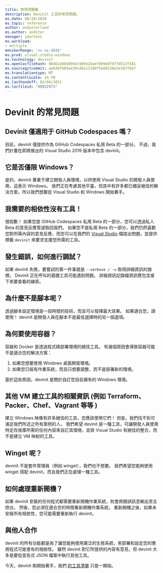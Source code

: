 ```yaml
---
title: 常見問題集
description: Devinit 工具的常見問題。
ms.date: 08/28/2020
ms.topic: reference
author: andysterland
ms.author: andster
manager: jmartens
ms.workload:
- multiple
monikerRange: '>= vs-2019'
ms.prod: visual-studio-windows
ms.technology: devinit
ms.openlocfilehash: 98d61d86b894dc989e24aef809e0f97fd513f481
ms.sourcegitcommit: ae6d47b09a439cd0e13180f5e89510e3e347fd47
ms.translationtype: MT
ms.contentlocale: zh-TW
ms.lasthandoff: 02/08/2021
ms.locfileid: "99932973"
---
```

# <a name="frequently-asked-questions-for-devinit"></a>Devinit 的常見問題

## <a name="is-devinit-just-for-github-codespaces"></a>Devinit 僅適用于 GitHub Codespaces 嗎？

目前，devinit 僅提供作為 GitHub Codespaces 私用 Beta 的一部分。 不過，我們計畫在即將推出的 Visual Studio 2019 版本中包含 devinit。

## <a name="is-it-windows-only"></a>它是否僅限 Windows？
是的，devinit 著重于建立開發人員環境，以供使用 Visual Studio 的開發人員使用，這表示 Windows。 我們正在考慮其他平臺，但其中有許多都已備妥絕佳的解決方案，所以我們想要從 Visual Studio 和 Windows 開始著手。

## <a name="theres-no-tool-for-the-dependency-i-need"></a>我需要的相依性沒有工具！

很抱歉！ 如果您是 GitHub Codespaces 私用 Beta 的一部分，您可以透過私人 Beta 的意見反應管道取回我們。 如果您不是私用 Beta 的一部分，我們仍然喜歡您對所需內容的意見反應，而您可以在我們的 [Visual Studio](https://github.com/MicrosoftDocs/visualstudio-docs/) 檔提出問題，並提供標籤 `devinit` 來要求支援您所需的工具。

## <a name="something-went-wrong-how-do-i-debug"></a>發生錯誤，如何進行調試？

如果 devinit 失敗，要嘗試的第一件事就是 `--verbose / -v` 取得詳細資訊的旗標。 Devinit 正在呼叫的基礎工具可能遇到問題。 詳細資訊記錄檔資訊應包含接下來要查看的線索。

## <a name="why-not-just-a-script"></a>為什麼不是腳本呢？

透過腳本設定環境是一段時間的技術，而且可以發揮最大效果。 如果適合您，請使用！ devinit 是開發人員在腳本不是最佳選擇時的另一個選項。

## <a name="why-not-a-container"></a>為何要使用容器？

容器和 Docker 是透過程式碼部署環境的絕佳工具。 有幾個原因會導致容器可能不是適合您的解決方案：

1. 如果您想要使用 Windows 桌面開發環境。
1. 如果您已經有作業系統，而且只想要調整，而不是部署新的環境。

基於這些原因，devinit 是關於自訂您目前擁有的 Windows 環境。

## <a name="what-about-other-vm-creation-tools-for-example-terraform-packer-chef-vagrant-etc"></a>其他 VM 建立工具的相關資訊 (例如 Terraform、Packer、Chef、Vagrant 等等 ) 

建立 Windows 映像有許多絕佳的工具，您應該使用它們！ 但是，我們找不到可滿足我們所述之所有案例的人。 我們希望 devinit 是一種工具，可讓開發人員使用特定存放庫所需的任何內容來自訂其環境，並與 Visual Studio 有絕佳的整合，而不是建立 VM 映射的工具。

## <a name="what-about-winget"></a>Winget 呢？

devinit 不是套件管理員（例如 winget），我們也不想要。 我們希望您能夠使用 winget 搭配 devinit，而且我們正在處理一種工具。

## <a name="how-are-restarts-handled"></a>如何處理重新開機？

如果 devinit 安裝的任何程式都需要重新開機作業系統，則會將錯誤訊息輸出至主控台。 然後，您必須在適合您的時間重新開機作業系統。 重新開機之後，如果未安裝所有相依性，您可能需要重新執行 devinit。

## <a name="working-with-others"></a>與他人合作

devinit 的所有功能都是為了讓您能夠使用廣泛的生態系統，來部署和設定您的應用程式可能會有的相依性。 雖然 devinit 對它所提供的內容有意見，但 devinit 大多是要從宣告式 JSON 檔案中執行其他工具。

今天，devinit 剛開始著手，我們 [的工具清單](devinit-tool-list.md) 只是一開始。
